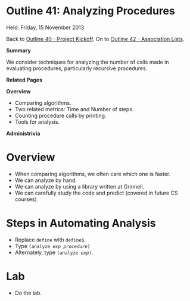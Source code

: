 Outline 41: Analyzing Procedures
================================

Held: Friday, 15 November 2013

Back to [Outline 40 - Project Kickoff](outline.40.html).
On to [Outline 42 - Association Lists](outline.42.html).

**Summary**

We consider techniques for analyzing the number of calls made in
evaluating procedures, particularly recursive procedures.

**Related Pages**


**Overview**

* Comparing algorithms.
* Two related metrics: Time and Number of steps.
* Counting procedure calls by printing.
* Tools for analysis.

**Administrivia**


Overview
========
* When comparing algorithms, we often care which one is faster.
* We can analyze by hand.
* We can analyze by using a library written at Grinnell.
* We can carefully study the code and predict (covered in future CS courses)

Steps in Automating Analysis
============================
* Replace <code>define</code> with <code>define$</code>.
* Type <code>(analyze *exp* *procedure*)</code>
* Alternately, type <code>(analyze *exp*)</code>.

Lab
===
* Do [](../Labs/analysis.html)the lab</a>.


